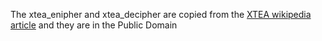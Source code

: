 The xtea_enipher and xtea_decipher are copied from the [XTEA wikipedia article](https://en.wikipedia.org/wiki/XTEA)
and they are in the Public Domain
